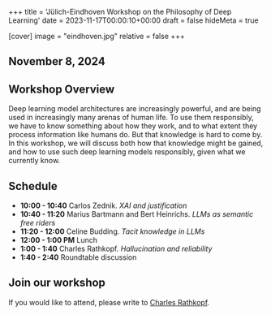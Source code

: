 +++
title = 'Jülich-Eindhoven Workshop on the Philosophy of Deep Learning'
date = 2023-11-17T00:00:10+00:00
draft = false
hideMeta = true

[cover]
image = "eindhoven.jpg"
relative = false
+++

## November 8, 2024

## Workshop Overview
Deep learning model architectures are increasingly powerful, and are being used in increasingly many arenas of human life. To use them responsibly, we have to know something about how they work, and to what extent they process information like humans do. But that knowledge is hard to come by. In this workshop, we will discuss both how that knowledge might be gained, and how to use such deep learning models responsibly, given what we currently know.
 

## Schedule

- **10:00 - 10:40** Carlos Zednik. *XAI and justification*
- **10:40 - 11:20** Marius Bartmann and Bert Heinrichs. *LLMs as semantic free riders*
- **11:20 - 12:00** Celine Budding. *Tacit knowledge in LLMs*
- **12:00 - 1:00 PM** Lunch
- **1:00 - 1:40** Charles Rathkopf. *Hallucination and reliability*
- **1:40 - 2:40** Roundtable discussion

## Join our workshop

If you would like to attend, please write to [Charles Rathkopf](mailto:c.rathkopf@fz-juelich.de).
